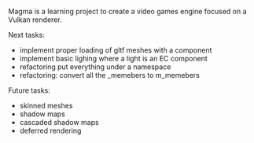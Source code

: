 Magma is a learning project to create a video games engine focused on a Vulkan renderer.

Next tasks:
- implement proper loading of gltf meshes with a component
- implement basic lighing where a light is an EC component
- refactoring put everything under a namespace
- refactoring: convert all the _memebers to m_memebers

Future tasks:
- skinned meshes
- shadow maps
- cascaded shadow maps
- deferred rendering
